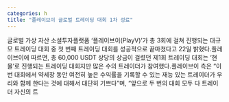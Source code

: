 ```yaml
---
categories: h
title: "플레이브이 글로벌 트레이딩 대회 1차 성료"
---
```

글로벌 가상 자산 소셜투자플랫폼 ‘플레이브이(PlayV)’가 총 3회에 걸쳐 진행되는 대규모 트레이딩 대회 중 첫 번째 트레이딩 대회를 성공적으로 끝마쳤다고 22일 밝혔다.플레이브이에 따르면, 총 60,000 USDT 상당의 상금이 걸렸던 제1회 트레이딩 대회는 ‘현물’로 진행되는 트레이딩 대회지만 많은 수의 트레이더가 참여했다.플레이브이 측은 “이번 대회에서 약세장 동안 여전히 높은 수익률을 기록할 수 있는 재능 있는 트레이더가 우리와 함께 한다는 것에 대해서 대단히 기쁘다”며, “앞으로 두 번의 대회 모두 다 트레이더 자신의 트